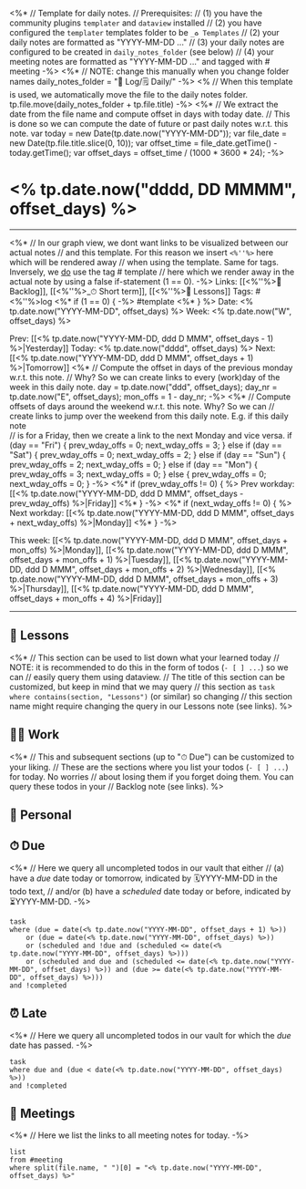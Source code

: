 <%* 
	// Template for daily notes.
	// Prerequisites: 
	//    (1) you have the community plugins `templater` and `dataview` installed
	//    (2) you have configured the `templater` templates folder to be `_♻ Templates`
	//    (2) your daily notes are formatted as "YYYY-MM-DD ..."
	//    (3) your daily notes are configured to be created in `daily_notes_folder` (see below)
	//    (4) your meeting notes are formatted as "YYYY-MM-DD ..." and tagged with # meeting
-%>
<%*
	// NOTE: change this manually when you change folder names
	daily_notes_folder = "📓 Log/🗒 Daily/" 
-%>
<% 
	// When this template is used, we automatically move the file to the daily notes folder.
	tp.file.move(daily_notes_folder + tp.file.title) 
-%>
<%*
	// We extract the date from the file name and compute offset in days with today date.
	// This is done so we can compute the date of future or past daily notes w.r.t. this note.
	var today = new Date(tp.date.now("YYYY-MM-DD"));
	var file_date = new Date(tp.file.title.slice(0, 10));
	var offset_time = file_date.getTime() - today.getTime();
	var offset_days = offset_time / (1000 * 3600 * 24);
-%>
# <% tp.date.now("dddd, DD MMMM", offset_days) %>

---

<%*
	// In our graph view, we dont want links to be visualized between our actual notes
	// and this template. For this reason we insert `<%''%>` here which will be rendered away 
	// when using the template. Same for tags. Inversely, we <u>do</u> use the tag # template
	// here which we render away in the actual note by using a false if-statement (1 == 0).
-%>
Links: [[<%''%>📖 Backlog]], [[<%''%>_⏱ Short term]], [[<%''%>🌈 Lessons]]
Tags: #<%''%>log <%* if (1 == 0) { -%> #template <%* } %>
Date: <% tp.date.now("YYYY-MM-DD", offset_days) %>
Week: <% tp.date.now("W", offset_days) %>

Prev: [[<% tp.date.now("YYYY-MM-DD, ddd D MMM", offset_days - 1) %>|Yesterday]]
Today: <% tp.date.now("dddd", offset_days) %>
Next: [[<% tp.date.now("YYYY-MM-DD, ddd D MMM", offset_days + 1) %>|Tomorrow]]
<%* 
	// Compute the offset in days of the previous monday w.r.t. this note.
	// Why? So we can create links to every (work)day of the week in this daily note.
	day = tp.date.now("ddd", offset_days);
	day_nr = tp.date.now("E", offset_days);
	mon_offs = 1 - day_nr; 
-%>
<%*
	// Compute offsets of days around the weekend w.r.t. this note. Why? So we can 
	// create links to jump over the weekend from this daily note. E.g. if this daily note  
	// is for a Friday, then we create a link to the next Monday and vice versa.
	if (day == "Fri") {
		prev_wday_offs = 0; 
		next_wday_offs = 3;
	} else if (day == "Sat")  {
		prev_wday_offs = 0; 
		next_wday_offs = 2;
	} else if (day == "Sun")  {
		prev_wday_offs = 2; 
		next_wday_offs = 0;
	} else if (day == "Mon")  {
		prev_wday_offs = 3; 
		next_wday_offs = 0;
	} else {
		prev_wday_offs = 0; 
		next_wday_offs = 0;
	}
-%>
<%* if (prev_wday_offs != 0) { %>
Prev workday: [[<% tp.date.now("YYYY-MM-DD, ddd D MMM", offset_days - prev_wday_offs) %>|Friday]]
<%* } -%>
<%* if (next_wday_offs != 0) { %>
Next workday: [[<% tp.date.now("YYYY-MM-DD, ddd D MMM", offset_days + next_wday_offs) %>|Monday]]
<%* } -%>

This week: [[<% tp.date.now("YYYY-MM-DD, ddd D MMM", offset_days + mon_offs) %>|Monday]], [[<% tp.date.now("YYYY-MM-DD, ddd D MMM", offset_days + mon_offs + 1) %>|Tuesday]],  [[<% tp.date.now("YYYY-MM-DD, ddd D MMM", offset_days + mon_offs + 2) %>|Wednesday]], [[<% tp.date.now("YYYY-MM-DD, ddd D MMM", offset_days + mon_offs + 3) %>|Thursday]], [[<% tp.date.now("YYYY-MM-DD, ddd D MMM", offset_days + mon_offs + 4) %>|Friday]]

---

## 🌈 Lessons

<%* 
	// This section can be used to list down what your learned today
	// NOTE: it is recommended to do this in the form of todos (`- [ ] ...`) so we can
	// easily query them using dataview.
	// The title of this section can be customized, but keep in mind that we may query 
	// this section as `task where contains(section, "Lessons")` (or similar) so changing 
	// this section name might require changing the query in our Lessons note (see links).
%>

## 🧑‍💻 Work

<%*
	// This and subsequent sections (up to "⏱ Due") can be customized to your liking.
	// These are the sections where you list your todos (`- [ ] ...`) for today. No worries
	// about losing them if you forget doing them. You can query these todos in your 
	// Backlog note (see links).
%>

## 🏡 Personal



## ⏱ Due

<%*
	// Here we query all uncompleted todos in our vault that either 
	// (a) have a *due* date today or tomorrow, indicated by 🗓YYYY-MM-DD in the todo text,
	// and/or (b) have a *scheduled* date today or before, indicated by ⏳YYYY-MM-DD.
-%>
```dataview
task
where (due = date(<% tp.date.now("YYYY-MM-DD", offset_days + 1) %>))
	or (due = date(<% tp.date.now("YYYY-MM-DD", offset_days) %>))
	or (scheduled and !due and (scheduled <= date(<% tp.date.now("YYYY-MM-DD", offset_days) %>)))
	or (scheduled and due and (scheduled <= date(<% tp.date.now("YYYY-MM-DD", offset_days) %>)) and (due >= date(<% tp.date.now("YYYY-MM-DD", offset_days) %>)))
and !completed
```

## ⏰ Late

<%*
	// Here we query all uncompleted todos in our vault for which the *due* date has passed.
-%>
```dataview
task
where due and (due < date(<% tp.date.now("YYYY-MM-DD", offset_days) %>))
and !completed
```

## 👥 Meetings

<%*
	// Here we list the links to all meeting notes for today.
-%>
```dataview
list
from #meeting 
where split(file.name, " ")[0] = "<% tp.date.now("YYYY-MM-DD", offset_days) %>"
```
